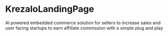 # KrezaloLandingPage
AI powered embedded commerce solution for sellers to increase sales and user facing startups to earn affiliate commission with a simple plug and play
